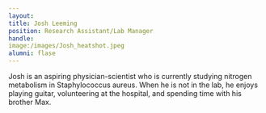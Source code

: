 ```yaml
---
layout: 
title: Josh Leeming
position: Research Assistant/Lab Manager
handle: 
image:/images/Josh_heatshot.jpeg
alumni: flase
---
```


Josh is an aspiring physician-scientist who is currently studying nitrogen metabolism in Staphylococcus aureus. When he is not in the lab, he enjoys playing guitar, volunteering at the hospital, and spending time with his brother Max.


